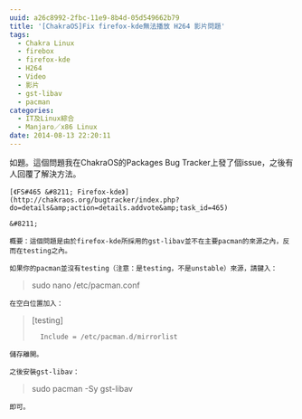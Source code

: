 ```yaml
---
uuid: a26c8992-2fbc-11e9-8b4d-05d549662b79
title: '[ChakraOS]Fix firefox-kde無法播放 H264 影片問題'
tags:
  - Chakra Linux
  - firebox
  - firefox-kde
  - H264
  - Video
  - 影片
  - gst-libav
  - pacman
categories:
  - IT及Linux綜合
  - Manjaro／x86 Linux
date: 2014-08-13 22:20:11
---
```


如題。這個問題我在ChakraOS的Packages Bug Tracker上發了個issue，之後有人回覆了解決方法。

	[《FS#465 &#8211; Firefox-kde》](http://chakraos.org/bugtracker/index.php?do=details&amp;action=details.addvote&amp;task_id=465)

	&#8211;

	概要：這個問題是由於firefox-kde所採用的gst-libav並不在主要pacman的來源之內，反而在testing之內。

	如果你的pacman並沒有testing（注意：是testing，不是unstable）來源，請鍵入：

> sudo nano /etc/pacman.conf

	在空白位置加入：

> [testing]
>
> 		Include = /etc/pacman.d/mirrorlist

	儲存離開。

	之後安裝gst-libav：

> sudo pacman -Sy gst-libav

	即可。
